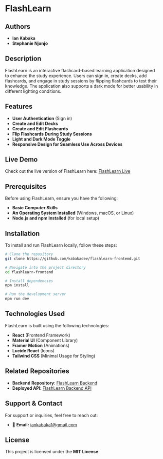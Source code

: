 # FlashLearn

## Authors

- **Ian Kabaka**
- **Stephanie Njonjo**

## Description

FlashLearn is an interactive flashcard-based learning application designed to enhance the study experience. Users can sign in, create decks, add flashcards, and engage in study sessions by flipping flashcards to test their knowledge. The application also supports a dark mode for better usability in different lighting conditions.

## Features

- **User Authentication** (Sign in)
- **Create and Edit Decks**
- **Create and Edit Flashcards**
- **Flip Flashcards During Study Sessions**
- **Light and Dark Mode Toggle**
- **Responsive Design for Seamless Use Across Devices**

## Live Demo

Check out the live version of FlashLearn here: [FlashLearn Live](https://flashlearn254.netlify.app/)

## Prerequisites

Before using FlashLearn, ensure you have the following:

- **Basic Computer Skills**
- **An Operating System Installed** (Windows, macOS, or Linux)
- **Node.js and npm Installed** (for local setup)

## Installation

To install and run FlashLearn locally, follow these steps:

```sh
# Clone the repository
git clone https://github.com/kabakadev/flashlearn-frontend.git

# Navigate into the project directory
cd flashlearn-frontend

# Install dependencies
npm install

# Run the development server
npm run dev
```

## Technologies Used

FlashLearn is built using the following technologies:

- **React** (Frontend Framework)
- **Material UI** (Component Library)
- **Framer Motion** (Animations)
- **Lucide React** (Icons)
- **Tailwind CSS** (Minimal Usage for Styling)

## Related Repositories

- **Backend Repository**: [FlashLearn Backend](https://github.com/kabakadev/flashlearn-backend.git)
- **Deployed API**: [FlashLearn Backend API](https://flashlearn-backend-2.onrender.com/)

## Support & Contact

For support or inquiries, feel free to reach out:

- 📧 **Email:** [iankabaka1@gmail.com](mailto:iankabaka1@gmail.com)

## License

This project is licensed under the **MIT License**.
